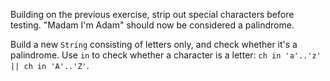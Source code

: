 

Building on the previous exercise, strip out special characters before testing.
"Madam I'm Adam" should now be considered a palindrome.

<div class="hint">

Build a new `String` consisting of letters only, and check whether it's
a palindrome. Use `in` to check whether a character is a letter:
`ch in 'a'..'z' || ch in 'A'..'Z'`.

</div>
